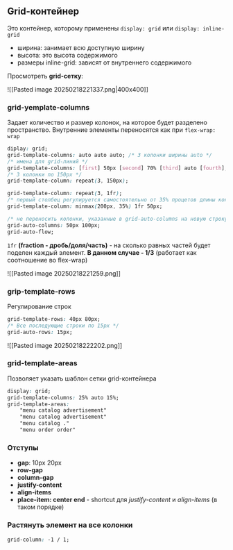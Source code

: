 
## Grid-контейнер
Это контейнер, которому применены `display: grid` или `display: inline-grid` 

- ширина: занимает всю доступную ширину
- высота: это высота содержимого
- размеры inline-grid: зависят от внутреннего содержимого 

Просмотреть **grid-сетку**:

![[Pasted image 20250218221337.png|400x400]]

### grid-yemplate-columns

Задает количество и размер колонок, на которое будет разделено пространство. Внутренние элементы переносятся как при `flex-wrap: wrap`

```css
diplay: grid;
grid-template-columns: auto auto auto; /* 3 колонки ширины auto */
/* имена для grid-линий */
grid-template-columns: [first] 50px [second] 70% [third] auto [fourth];
/* 3 колонки по 150px */
grid-template-column: repeat(3, 150px);

grid-template-column: repeat(3, 1fr);
/* первый столбец регулируется самостоятельно от 35% процетов длины контейнера до 200px */
grid-template-column: minmax(200px, 35%) 1fr 50px;

/* не переносить колонки, указанные в grid-auto-columns на новую строку после колонок, указанных в grid-template-columns */
grid-auto-columns: 50px 100px;
grid-auto-flow;
```

`1fr` **(fraction - дробь/доля/часть)** - на сколько равных частей будет поделен каждый элемент. **В данном случае - 1/3** (работает как соотношение во flex-wrap)

![[Pasted image 20250218221259.png]]

### grip-template-rows

Регулирование строк

```css
grid-template-rows: 40px 80px;
/* Все последующие строки по 15px */
grid-auto-rows: 15px;
```

![[Pasted image 20250218222202.png]]


### grid-template-areas

Позволяет указать шаблон сетки grid-контейнера


```css
display: grid;
grid-template-columns: 25% auto 15%;
grid-template-areas:
	"menu catalog advertisement"
	"menu catalog advertisement"
	"menu catalog ."
	"menu order order"
```

### Отступы

- **gap**: 10px 20px
- **row-gap**
- **column-gap**
- **justify-content**
- **align-items**
- **place-item: center end** - shortcut для *justify-content* и *align-items* (в таком порядке)

### Растянуть элемент на все колонки

```css
grid-column: -1 / 1;
```